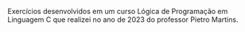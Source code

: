 Exercícios desenvolvidos em um curso Lógica de Programação em Linguagem C que realizei no ano de 2023 do professor Pietro Martins. 
